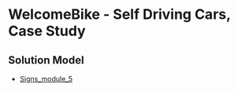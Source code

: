 # WelcomeBike - Self Driving Cars, Case Study

## Solution Model

* [Signs_module_5](./Signs_module_5.ipynb)
